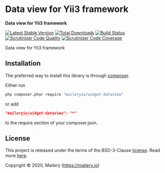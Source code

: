 # Data view for Yii3 framework

**Data view for Yii3 framework**

[![Latest Stable Version](https://poser.pugx.org/maileryio/widget-dataview/v/stable)](https://packagist.org/packages/maileryio/widget-dataview)
[![Total Downloads](https://poser.pugx.org/maileryio/widget-dataview/downloads)](https://packagist.org/packages/maileryio/widget-dataview)
[![Build Status](https://travis-ci.com/maileryio/widget-dataview.svg?branch=master)](https://travis-ci.com/maileryio/widget-dataview)
[![Scrutinizer Code Quality](https://img.shields.io/scrutinizer/g/maileryio/widget-dataview.svg)](https://scrutinizer-ci.com/g/maileryio/widget-dataview/)
[![Scrutinizer Code Coverage](https://img.shields.io/scrutinizer/coverage/g/maileryio/widget-dataview.svg)](https://scrutinizer-ci.com/g/maileryio/widget-dataview/)

Data view for Yii3 framework

## Installation

The preferred way to install this library is through [composer](http://getcomposer.org/download/).

Either run

```sh
php composer.phar require "maileryio/widget-dataview"
```

or add

```json
"maileryio/widget-dataview": "*"
```

to the require section of your composer.json.

## License

This project is released under the terms of the BSD-3-Clause [license](LICENSE).
Read more [here](http://choosealicense.com/licenses/bsd-3-clause).

Copyright © 2020, Mailery (https://mailery.io)
